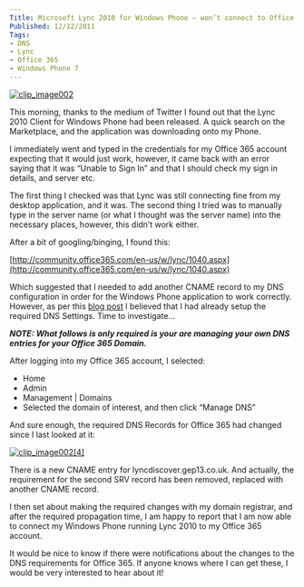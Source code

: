 ```yaml
---
Title: Microsoft Lync 2010 for Windows Phone – won’t connect to Office 365
Published: 12/12/2011
Tags:
- DNS
- Lync
- Office 365
- Windows Phone 7
---
```


[![clip_image002](http://www.gep13.co.uk/blog/wp-content/uploads/2011/12/clip_image002_thumb.jpg)](http://www.gep13.co.uk/blog/wp-content/uploads/2011/12/clip_image002.jpg)

This morning, thanks to the medium of Twitter I found out that the Lync 2010 Client for Windows Phone had been released. A quick search on the Marketplace, and the application was downloading onto my Phone.

I immediately went and typed in the credentials for my Office 365 account expecting that it would just work, however, it came back with an error saying that it was “Unable to Sign In” and that I should check my sign in details, and server etc.

The first thing I checked was that Lync was still connecting fine from my desktop application, and it was. The second thing I tried was to manually type in the server name (or what I thought was the server name) into the necessary places, however, this didn’t work either.

After a bit of googling/binging, I found this:

[http://community.office365.com/en-us/w/lync/1040.aspx](http://community.office365.com/en-us/w/lync/1040.aspx)

Which suggested that I needed to add another CNAME record to my DNS configuration in order for the Windows Phone application to work correctly. However, as per this [blog post](http://www.gep13.co.uk/blog/?p=260) I believed that I had already setup the required DNS Settings. Time to investigate…

**_NOTE: What follows is only required is your are managing your own DNS entries for your Office 365 Domain._**

After logging into my Office 365 account, I selected:

- Home
- Admin
- Management | Domains
- Selected the domain of interest, and then click “Manage DNS”
 
And sure enough, the required DNS Records for Office 365 had changed since I last looked at it:

[![clip_image002[4]](http://www.gep13.co.uk/blog/wp-content/uploads/2011/12/clip_image0024_thumb.jpg)](http://www.gep13.co.uk/blog/wp-content/uploads/2011/12/clip_image0024.jpg)

There is a new CNAME entry for lyncdiscover.gep13.co.uk. And actually, the requirement for the second SRV record has been removed, replaced with another CNAME record.

I then set about making the required changes with my domain registrar, and after the required propagation time, I am happy to report that I am now able to connect my Windows Phone running Lync 2010 to my Office 365 account.

It would be nice to know if there were notifications about the changes to the DNS requirements for Office 365. If anyone knows where I can get these, I would be very interested to hear about it!
